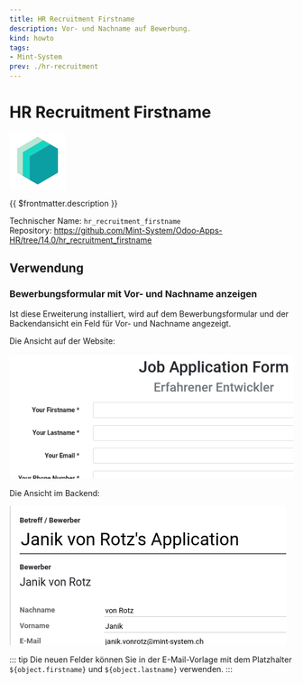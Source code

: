 ```yaml
---
title: HR Recruitment Firstname
description: Vor- und Nachname auf Bewerbung.
kind: howto
tags:
- Mint-System
prev: ./hr-recruitment
---
```

# HR Recruitment Firstname
![icon_oms_box](attachments/icons_odoo_mint_system.png)

{{ $frontmatter.description }}

Technischer Name: `hr_recruitment_firstname`\
Repository: <https://github.com/Mint-System/Odoo-Apps-HR/tree/14.0/hr_recruitment_firstname>

## Verwendung

### Bewerbungsformular mit Vor- und Nachname anzeigen

Ist diese Erweiterung installiert, wird auf dem Bewerbungsformular und der Backendansicht ein Feld für Vor- und Nachname angezeigt.

Die Ansicht auf der Website:

![](attachments/HR%20Recruitment%20Firstname%20Website.png)

Die Ansicht im Backend:

![](attachments/HR%20Recruitment%20Firstname%20Backend.png)

::: tip
Die neuen Felder können Sie in der E-Mail-Vorlage mit dem Platzhalter `${object.firstname}` und `${object.lastname}` verwenden.
:::

